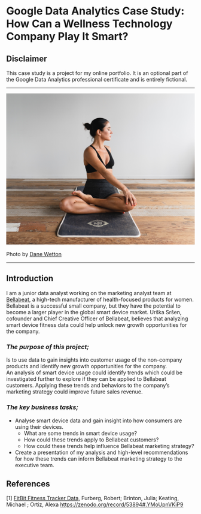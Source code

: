 # Google Data Analytics Case Study: How Can a Wellness Technology Company Play It Smart?

## **Disclaimer**
This case study is a project for my online portfolio. It is an optional part of the Google Data Analytics professional certificate and is entirely fictional.
***
<img src="Images/yoga_girl_byDaneWetton.jpg">

Photo by [Dane Wetton](https://unsplash.com/@danewett?utm_source=medium&utm_medium=referral) 


***
## Introduction
I am a junior data analyst working on the marketing analyst team at [Bellabeat](https://bellabeat.com/), a high-tech manufacturer of health-focused products for women. Bellabeat is a successful small company, but they have the potential to become a larger player in the global smart device market. Urška Sršen, cofounder and Chief Creative Officer of Bellabeat, believes that analyzing smart device fitness data could help unlock new growth opportunities for the company.

### *The purpose of this project;*
Is to use data to gain insights into customer usage of the non-company products and identify new growth opportunities for the company.  
An analysis of smart device usage could identify trends which could be investigated further to explore if they can be applied to Bellabeat customers. Applying these trends and behaviors to the company’s marketing strategy could improve future sales revenue.

### *The key business tasks;*
* Analyse smart device data and gain insight into how consumers are using their devices.
  + What are some trends in smart device usage?
  + How could these trends apply to Bellabeat customers?
  + How could these trends help influence Bellabeat marketing strategy?
* Create a presentation of my analysis and high-level recommendations for how these trends can inform Bellabeat marketing strategy to the executive team.


## References
[1] [FitBit Fitness Tracker Data](https://www.kaggle.com/arashnic/fitbit), Furberg, Robert; Brinton, Julia; Keating, Michael ; Ortiz, Alexa https://zenodo.org/record/53894#.YMoUpnVKiP9
